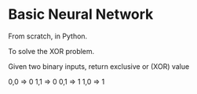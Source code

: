 # Basic Neural Network

From scratch, in Python.

To solve the XOR problem.

Given two binary inputs, return exclusive or (XOR) value

0,0 => 0
1,1 => 0
0,1 => 1
1,0 => 1